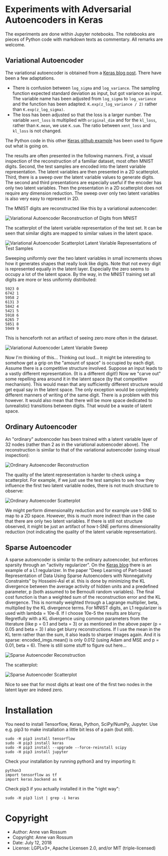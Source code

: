 # Experiments with Adversarial Autoencoders in Keras

The experiments are done within Jupyter notebooks. The notebooks are pieces of Python code with markdown texts as 
commentary. All remarks are welcome. 

## Variational Autoencoder

The variational autoencoder is obtained from a [Keras blog post](https://blog.keras.io/building-autoencoders-in-keras.html). There have been a few adaptations. 

* There is confusion between `log_sigma` and `log_variance`. The sampling function expected standard deviation as input, but got variance as input. The variable name has been adjusted from `log_sigma` to `log_variance` and the function has been adapted: `K.exp(z_log_variance / 2)` rather than `K.exp(z_log_sigma)`. 
* The loss has been adjusted so that the loss is a larger number. The variable `xent_loss` is multiplied with `original_dim` and for the `kl_loss`, rather than `K.mean`, we use `K.sum`. The ratio between `xent_loss` and `kl_loss` is not changed.

The Python code in this other [Keras github example](https://github.com/keras-team/keras/blob/master/examples/variational_autoencoder.py) has been used to figure out what is going on.

The results are often presented in the following manners. First, a visual inspection of the reconstruction of a familiar dataset, most often MNIST digits. Second, the test samples are encoded into the latent variable representation. The latent variables are then presented in a 2D scatterplot. Third, there is a sweep over the latent variable values to generate digits. The second and third presentations are especially useful if the encoder has only two latent variables. Then the presentation in a 2D scatterplot does not require any dimension reduction. The sweep over only two latent variables is also very easy to represent in 2D.

The MNIST digits are reconstructed like this by a variational autoencoder:

![Variational Autoencoder Reconstruction of Digits from MNIST](https://raw.githubusercontent.com/mrquincle/keras-adversarial-autoencoders/master/results/va_mnist.png)

The scatterplot of the latent variable representation of the test set. It can be seen that similar digits are mapped to similar values in the latent space.

![Variational Autoencoder Scatterplot Latent Variable Representations of Test Samples](https://raw.githubusercontent.com/mrquincle/keras-adversarial-autoencoders/master/results/va_scatterplot.png)

Sweeping uniformly over the two latent variables in small increments shows how it generates shapes that really look like digits. Note that not every digit is represented equally in the latent layer. Especially the zero seems to occupy a lot of the latent space. By the way, in the MNIST training set all digits are more or less uniformly distributed:

    5923 0
    6742 1
    5958 2
    6131 3
    5842 4
    5421 5
    5918 6
    6265 7
    5851 8
    5949 9

This is henceforth not an artifact of seeing zero more often in the dataset. 

![Variational Autoencoder Latent Variable Sweep](https://raw.githubusercontent.com/mrquincle/keras-adversarial-autoencoders/master/results/va_latent_sweep.png)

Now I'm thinking of this... Thinking out loud... It might be interesting to somehow get a grip on the "amount of space" is occupied by each digit. Assume there is a competitive structure involved. Suppose an input leads to a vastly different representation. (It is a different digit!) Now we "carve out" some repelling area around it in the latent space (by that competitive mechanism). This would mean that any sufficiently different structure would get equal say in the latent space. The only exception would be completely different manners of writing of the same digit. There is a problem with this however. It would also mean that there will be more space dedicated to (unrealistic) transitions between digits. That would be a waste of latent space.

## Ordinary Autoencoder

An "ordinary" autoencoder has been trained with a latent variable layer of 32 nodes (rather than 2 as in the variational autoencoder above). The reconstruction is similar to that of the variational autoencoder (using visual inspection):

![Ordinary Autoencoder Reconstruction](https://raw.githubusercontent.com/mrquincle/keras-adversarial-autoencoders/master/results/autoencoder_reconstruction.png)

The quality of the latent representation is harder to check using a scatterplot. For example, if we just use the test samples to see how they influence the first two latent variable nodes, there is not much structure to observe:

![Ordinary Autoencoder Scatterplot](https://raw.githubusercontent.com/mrquincle/keras-adversarial-autoencoders/master/results/autoencoder_scatterplot.png)

We might perform dimensionality reduction and for example use t-SNE to map to a 2D space. However, this is much more indirect than in the case that there are only two latent variables. If there is still not structure observed, it might be just an artifact of how t-SNE performs dimensionality reduction (not indicating the quality of the latent variable representation).

## Sparse Autoencoder

A sparse autoencoder is similar to the ordinary autoencoder, but enforces sparsity through an "activity regularizer". On the [Keras blog](https://blog.keras.io/building-autoencoders-in-keras.html) there is an example of a L1 regularizer. In the paper "Deep Learning of Part-based Representation of Data Using Sparse Autoencoders with Nonnegativity Constraints" by Hosseini-Asl et al. this is done by minimizing the KL divergence between the average activity of hidden units and a predefined parameter, p (both assumed to be Bernoulli random variables). The final cost function is than a weighted sum of the reconstruction error and the KL divergence. This is normally weighted through a Lagrange multiplier, beta, multiplied by the KL divergence terms. For MNIST digits, an L1 regularizer is used with lambda = 10e-8. If I choose 10e-5 the results are blurry. Regretfully with a KL divergence using common parameters from the literature (like p = 0.1 and beta = 3) or as mentioned in the above paper (p = 0.05 and beta = 3) I also get blurry reconstructions. If I use the mean in the KL term rather than the sum, it also leads to sharper images again. And it is sparse: encoded_imgs.mean() is only 0.012 (using Adam and MSE and p = 0.01, beta = 6). There is still some stuff to figure out here...

![Sparse Autoencoder Reconstruction](https://raw.githubusercontent.com/mrquincle/keras-adversarial-autoencoders/master/results/sparse_reconstruction.png)

The scatterplot:

![Sparse Autoencoder Scatterplot](https://raw.githubusercontent.com/mrquincle/keras-adversarial-autoencoders/master/results/sparse_scatterplot.png)

Nice to see that for most digits at least one of the first two nodes in the latent layer are indeed zero.

# Installation 

You need to install Tensorflow, Keras, Python, SciPy/NumPy, Jupyter. Use e.g. pip3 to make installation a little bit less
of a pain (but still).

	sudo -H pip3 install tensorflow
	sudo -H pip3 install keras
	sudo -H pip3 install --upgrade --force-reinstall scipy
	sudo -H pip3 install jupyter

Check your installation by running python3 and try importing it:

	python3
	import tensorflow as tf
	import keras.backend as K

Check pip3 if you actually installed it in the "right way":

	sudo -H pip3 list | grep -i keras

# Copyright

* Author: Anne van Rossum
* Copyright: Anne van Rossum
* Date: July 12, 2018
* License: LGPLv3+, Apache Licensen 2.0, and/or MIT (triple-licensed)
